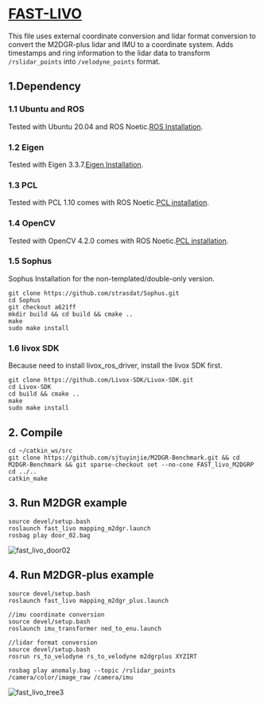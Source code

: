 # [FAST-LIVO](https://github.com/hku-mars/FAST-LIVO?tab=readme-ov-file) 
This file uses external coordinate conversion and lidar format conversion to convert the M2DGR-plus lidar and IMU to a coordinate system. Adds timestamps and ring information to the lidar data to transform `/rslidar_points` into `/velodyne_points` format.
##  1.Dependency
### 1.1 Ubuntu and ROS
Tested with Ubuntu 20.04 and ROS Noetic.[ROS Installation](https://wiki.ros.org/ROS/Installation).
### 1.2 Eigen
Tested with Eigen 3.3.7.[Eigen Installation](https://eigen.tuxfamily.org/index.php?title=Main_Page).
### 1.3 PCL
Tested with PCL 1.10 comes with ROS Noetic.[PCL installation](https://pointclouds.org/).
### 1.4 OpenCV
Tested with OpenCV 4.2.0 comes with ROS Noetic.[PCL installation](https://pointclouds.org/).
### 1.5 Sophus
Sophus Installation for the non-templated/double-only version.
```
git clone https://github.com/strasdat/Sophus.git
cd Sophus
git checkout a621ff
mkdir build && cd build && cmake ..
make
sudo make install
```
### 1.6 livox SDK
Because need to install livox_ros_driver, install the livox SDK first.
```
git clone https://github.com/Livox-SDK/Livox-SDK.git
cd Livox-SDK
cd build && cmake ..
make
sudo make install
```
## 2. Compile
```
cd ~/catkin_ws/src
git clone https://github.com/sjtuyinjie/M2DGR-Benchmark.git && cd M2DGR-Benchmark && git sparse-checkout set --no-cone FAST_livo_M2DGRP
cd ../..
catkin_make
```
## 3. Run M2DGR example
```
source devel/setup.bash
roslaunch fast_livo mapping_m2dgr.launch
rosbag play door_02.bag 
```
![fast_livo_door02](https://github.com/sjtuyinjie/M2DGR-Benchmark/blob/main/FAST_livo_M2DGRP/image/Peek%202024-10-13%2013-57.gif)
## 4. Run M2DGR-plus example
```
source devel/setup.bash
roslaunch fast_livo mapping_m2dgr_plus.launch

//imu coordinate conversion
source devel/setup.bash
roslaunch imu_transformer ned_to_enu.launch

//lidar format conversion
source devel/setup.bash
rosrun rs_to_velodyne rs_to_velodyne m2dgrplus XYZIRT

rosbag play anomaly.bag --topic /rslidar_points /camera/color/image_raw /camera/imu
```
![fast_livo_tree3](https://github.com/sjtuyinjie/M2DGR-Benchmark/blob/main/FAST_livo_M2DGRP/image/plus.gif)
